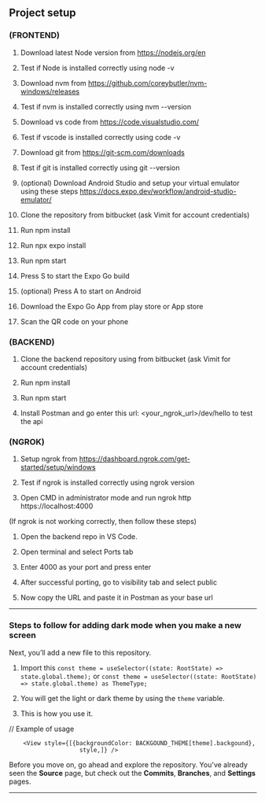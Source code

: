 ## Project setup

### (FRONTEND)

1. Download latest Node version from https://nodejs.org/en

2. Test if Node is installed correctly using node -v

3. Download nvm from https://github.com/coreybutler/nvm-windows/releases

4. Test if nvm is installed correctly using nvm --version

5. Download vs code from https://code.visualstudio.com/

6. Test if vscode is installed correctly using code -v

7. Download git from https://git-scm.com/downloads

8. Test if git is installed correctly using git --version

9. (optional) Download Android Studio and setup your virtual emulator using these steps https://docs.expo.dev/workflow/android-studio-emulator/

10. Clone the repository from bitbucket (ask Vimit for account credentials)

11. Run npm install

12. Run npx expo install

13. Run npm start

14. Press S to start the Expo Go build

15. (optional) Press A to start on Android

16. Download the Expo Go App from play store or App store

17. Scan the QR code on your phone

### (BACKEND)

1. Clone the backend repository using from bitbucket (ask Vimit for account credentials)

2. Run npm install

3. Run npm start

4. Install Postman and go enter this url: <your_ngrok_url>/dev/hello to test the api

### (NGROK)

1. Setup ngrok from https://dashboard.ngrok.com/get-started/setup/windows

2. Test if ngrok is installed correctly using ngrok version

3. Open CMD in administrator mode and run ngrok http https://localhost:4000

(If ngrok is not working correctly, then follow these steps)

1. Open the backend repo in VS Code.

2. Open terminal and select Ports tab

3. Enter 4000 as your port and press enter

4. After successful porting, go to visibility tab and select public

5. Now copy the URL and paste it in Postman as your base url

---

### Steps to follow for adding dark mode when you make a new screen

Next, you’ll add a new file to this repository.

1. Import this `const theme = useSelector((state: RootState) => state.global.theme);` or `const theme = useSelector((state: RootState) => state.global.theme) as ThemeType;`

2. You will get the light or dark theme by using the `theme` variable.

3. This is how you use it.

// Example of usage

    	<View style={[{backgroundColor: BACKGOUND_THEME[theme].backgound},
    					style,]} />

</View>

Before you move on, go ahead and explore the repository. You've already seen the **Source** page, but check out the **Commits**, **Branches**, and **Settings** pages.

---
